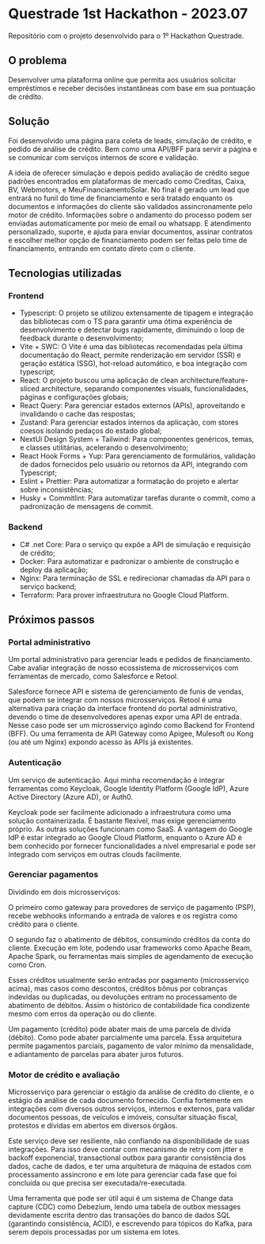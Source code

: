 # Questrade 1st Hackathon - 2023.07

Repositório com o projeto desenvolvido para o 1º Hackathon Questrade.

## O problema

Desenvolver uma plataforma online que permita aos usuários solicitar empréstimos e receber decisões instantâneas com base em sua pontuação de crédito.

## Solução

Foi desenvolvido uma página para coleta de leads, simulação de crédito, e pedido de análise de crédito. Bem como uma API/BFF para servir a página e se comunicar com serviços internos de score e validação.

A ideia de oferecer simulação e depois pedido avaliação de crédito segue padrões encontrados em plataformas de mercado como Creditas, Caixa, BV, Webmotors, e MeuFinanciamentoSolar. No final é gerado um lead que entrará no funil do time de financiamento e será tratado enquanto os documentos e informações do cliente são validados assincronamente pelo motor de crédito. Informações sobre o andamento do processo podem ser enviadas automaticamente por meio de email ou whatsapp. E atendimento personalizado, suporte, e ajuda para enviar documentos, assinar contratos e escolher melhor opção de financiamento podem ser feitas pelo time de financiamento, entrando em contato direto com o cliente.

## Tecnologias utilizadas

### Frontend

- Typescript: O projeto se utilizou extensamente de tipagem e integração das bibliotecas com o TS para garantir uma ótima experiência de desenvolvimento e detectar bugs rapidamente, diminuindo o loop de feedback durante o desenvolvimento;
- Vite + SWC: O Vite é uma das bibliotecas recomendadas pela última documentação do React, permite renderização em servidor (SSR) e geração estática (SSG), hot-reload automático, e boa integração com typescript;
- React: O projeto buscou uma aplicação de clean architecture/feature-sliced architecture, separando componentes visuals, funcionalidades, páginas e configurações globais;
- React Query: Para gerenciar estados externos (APIs), aproveitando e invalidando o cache das respostas;
- Zustand: Para gerenciar estados internos da aplicação, com stores coesos isolando pedaços do estado global;
- NextUi Design System + Tailwind: Para componentes genéricos, temas, e classes utilitárias, acelerando o desenvolvimento;
- React Hook Forms + Yup: Para gerenciamento de formulários, validação de dados fornecidos pelo usuário ou retornos da API, integrando com Typescript;
- Eslint + Prettier: Para automatizar a formatação do projeto e alertar sobre inconsistências;
- Husky + Commitlint: Para automatizar tarefas durante o commit, como a padronização de mensagens de commit.

### Backend

- C# .net Core: Para o serviço qu expõe a API de simulação e requisição de crédito;
- Docker: Para automatizar e padronizar o ambiente de construção e deploy da aplicação;
- Nginx: Para terminação de SSL e redirecionar chamadas da API para o serviço backend;
- Terraform: Para prover infraestrutura no Google Cloud Platform.

## Próximos passos

### Portal administrativo

Um portal administrativo para gerenciar leads e pedidos de financiamento. Cabe avaliar integração de nosso ecossistema de microsserviços com ferramentas de mercado, como Salesforce e Retool.

Salesforce fornece API e sistema de gerenciamento de funis de vendas, que podem se integrar com nossos microsserviços. Retool é uma alternativa para criação da interface frontend do portal administrativo, devendo o time de desenvolvedores apenas expor uma API de entrada. Nesse caso pode ser um microsserviço agindo como Backend for Frontend (BFF). Ou uma ferramenta de API Gateway como Apigee, Mulesoft ou Kong (ou até um Nginx) expondo acesso às APIs já existentes.

### Autenticação

Um serviço de autenticação. Aqui minha recomendação é integrar ferramentas como Keycloak, Google Identity Platform (Google IdP), Azure Active Directory (Azure AD), or Auth0.

Keycloak pode ser facilmente adicionado a infraestrutura como uma solução containerizada. É bastante flexível, mas exige gerenciamento próprio. As outras soluções funcionam como SaaS. A vantagem do Google IdP é estar integrado ao Google Cloud Platform, enquanto o Azure AD é bem conhecido por fornecer funcionalidades a nível empresarial e pode ser integrado com serviços em outras clouds facilmente.

### Gerenciar pagamentos

Dividindo em dois microsserviços:

O primeiro como gateway para provedores de serviço de pagamento (PSP), recebe webhooks informando a entrada de valores e os registra como crédito para o cliente.

O segundo faz o abatimento de débitos, consumindo créditos da conta do cliente. Execução em lote, podendo usar frameworks como Apache Beam, Apache Spark, ou ferramentas mais simples de agendamento de execução como Cron.

Esses créditos usualmente serão entradas por pagamento (microsserviço acima), mas casos como descontos, créditos bônus por cobranças indevidas ou duplicadas, ou devoluções entram no processamento de abatimento de débitos. Assim o histórico de contabilidade fica condizente mesmo com erros da operação ou do cliente.

Um pagamento (crédito) pode abater mais de uma parcela de dívida (débito). Como pode abater parcialmente uma parcela. Essa arquitetura permite pagamentos parciais, pagamento de valor mínimo da mensalidade, e adiantamento de parcelas para abater juros futuros.

### Motor de crédito e avaliação

Microsserviço para gerenciar o estágio da análise de crédito do cliente, e o estágio da análise de cada documento fornecido. Confia fortemente em integrações com diversos outros serviços, internos e externos, para validar documentos pessoas, de veículos e imóveis, consultar situação fiscal, protestos e dívidas em abertos em diversos órgãos.

Este serviço deve ser resiliente, não confiando na disponibilidade de suas integrações. Para isso deve contar com mecanismo de retry com jitter e backoff exponencial, transactional outbox para garantir consistência dos dados, cache de dados, e ter uma arquitetura de máquina de estados com processamento assincrono e em lote para gerenciar cada fase que foi concluída ou que precisa ser executada/re-executada.

Uma ferramenta que pode ser útil aqui é um sistema de Change data capture (CDC) como Debezium, lendo uma tabela de outbox messages devidamente escrita dentro das transações do banco de dados SQL (garantindo consistência, ACID), e escrevendo para tópicos do Kafka, para serem depois processadas por um sistema em lotes.
